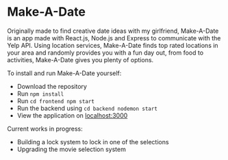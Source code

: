 # Make-A-Date

Originally made to find creative date ideas with my girlfriend, Make-A-Date is an app made with React.js, Node.js and Express to communicate with the Yelp API.
Using location services, Make-A-Date finds top rated locations in your area and randomly provides you with a fun day out, from food to activities, Make-A-Date gives you plenty of options.

To install and run Make-A-Date yourself:
- Download the repository
- Run ```npm install```
- Run ```cd frontend npm start```
- Run the backend using ```cd backend nodemon start```
- View the application on [localhost:3000](http://localhost:3000/)

Current works in progress:
- Building a lock system to lock in one of the selections
- Upgrading the movie selection system
